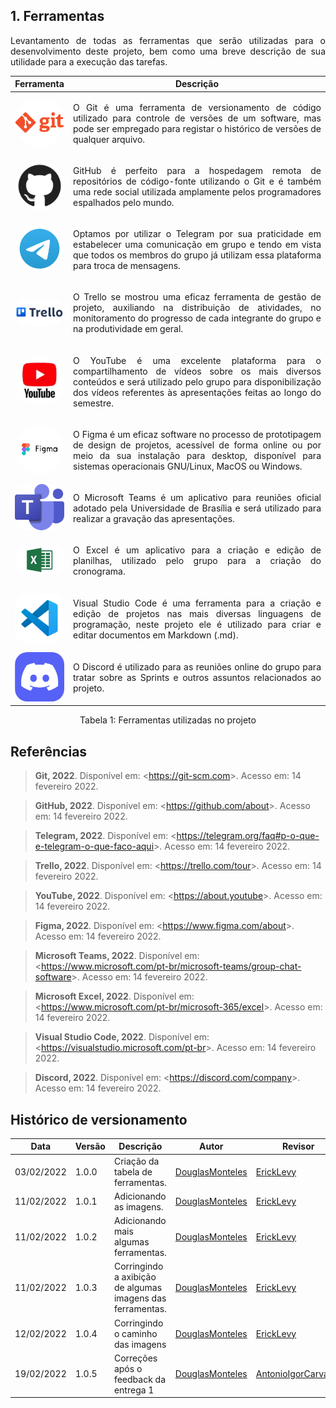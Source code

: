 ## 1. Ferramentas

<p style="text-align: justify">
Levantamento de todas as ferramentas que serão utilizadas para o desenvolvimento deste projeto, bem como uma breve descrição de sua utilidade para a execução das tarefas.
</p>

| Ferramenta | Descrição |
|-|-|
|<img style="width: 80px; border-radius: 40px" src="../../../assets/logos/git.png">| <p style="text-align: justify"> O Git é uma ferramenta de versionamento de código utilizado para controle de versões de um software, mas pode ser empregado para registar o histórico de versões de qualquer arquivo.</p>|
|<img style="width: 80px; border-radius: 40px" src="../../../assets/logos/github.jpg">| <p style="text-align: justify">GitHub é perfeito para a hospedagem remota de repositórios de código-fonte utilizando o Git e é também uma rede social utilizada amplamente pelos programadores espalhados pelo mundo. 
|<img style="width: 80px; border-radius: 40px" src="../../../assets/logos/telegram.png">| <p style="text-align: justify">Optamos por utilizar o Telegram por sua praticidade em estabelecer uma comunicação em grupo e tendo em vista que todos os membros do grupo já utilizam essa plataforma para troca de mensagens.</p>|
|<img style="width: 80px; border-radius: 40px" src="../../../assets/logos/trello.png">| <p style="text-align: justify">O Trello se mostrou uma eficaz ferramenta de gestão de projeto, auxiliando na distribuição de atividades, no monitoramento do progresso de cada integrante do grupo e na produtividade em geral.</p>|
|<img style="width: 80px; border-radius: 40px" src="../../../assets/logos/youtube.jpeg">| <p style="text-align: justify">O YouTube é uma excelente plataforma para o compartilhamento de vídeos sobre os mais diversos conteúdos e será utilizado pelo grupo para disponibilização dos vídeos referentes às apresentações feitas ao longo do semestre.</p>|
|<img style="width: 80px; border-radius: 40px" src="../../../assets/logos/figma.png">| <p style="text-align: justify">O Figma é um eficaz software no processo de prototipagem de design de projetos, acessível de forma online ou por meio da sua instalação para desktop, disponível para sistemas operacionais GNU/Linux, MacOS ou Windows.</p>|
|<img style="width: 80px; border-radius: 20px" src="../../../assets/logos/ms-teams.png">| <p style="text-align: justify">O Microsoft Teams é um aplicativo para reuniões oficial adotado pela Universidade de Brasília e será utilizado para realizar a gravação das apresentações.</p>|
|<img style="width: 80px; border-radius: 20px" src="../../../assets/logos/excel.jpg">| <p style="text-align: justify">O Excel é um aplicativo para a criação e edição de planilhas, utilizado pelo grupo para a criação do cronograma.</p>|
|<img style="width: 80px; border-radius: 20px" src="../../../assets/logos/vscode.jpg">| <p style="text-align: justify">Visual Studio Code é uma ferramenta para a criação e edição de projetos nas mais diversas linguagens de programação, neste projeto ele é utilizado para criar e editar documentos em Markdown (.md).</p>|
|<img style="width: 80px; border-radius: 20px" src="../../../assets/logos/discord.png">| <p style="text-align: justify">O Discord é utilizado para as reuniões online do grupo para tratar sobre as Sprints e outros assuntos relacionados ao projeto.</p>|

<center>
  Tabela 1: Ferramentas utilizadas no projeto
</center>

## Referências

> **Git, 2022**. Disponível em: <<https://git-scm.com>>. Acesso em: 14 fevereiro 2022.

> **GitHub, 2022**. Disponível em: <<https://github.com/about>>. Acesso em: 14 fevereiro 2022.

> **Telegram, 2022**. Disponível em: <<https://telegram.org/faq#p-o-que-e-telegram-o-que-faco-aqui>>. Acesso em: 14 fevereiro 2022.

> **Trello, 2022**. Disponível em: <<https://trello.com/tour>>. Acesso em: 14 fevereiro 2022.

> **YouTube, 2022**. Disponível em: <<https://about.youtube>>. Acesso em: 14 fevereiro 2022.

> **Figma, 2022**. Disponível em: <<https://www.figma.com/about>>. Acesso em: 14 fevereiro 2022.

> **Microsoft Teams, 2022**. Disponível em: <<https://www.microsoft.com/pt-br/microsoft-teams/group-chat-software>>. Acesso em: 14 fevereiro 2022.

> **Microsoft Excel, 2022**. Disponível em: <<https://www.microsoft.com/pt-br/microsoft-365/excel>>. Acesso em: 14 fevereiro 2022.

> **Visual Studio Code, 2022**. Disponível em: <<https://visualstudio.microsoft.com/pt-br>>. Acesso em: 14 fevereiro 2022.

> **Discord, 2022**. Disponível em: <<https://discord.com/company>>. Acesso em: 14 fevereiro 2022.

## Histórico de versionamento

|Data|Versão|Descrição|Autor|Revisor
|-|-|-|-|-|
|03/02/2022|1.0.0|Criação da tabela de ferramentas.| [DouglasMonteles](https://github.com/DouglasMonteles) | [ErickLevy](https://github.com/ErickLevy) |
|11/02/2022|1.0.1|Adicionando as imagens.| [DouglasMonteles](https://github.com/DouglasMonteles) | [ErickLevy](https://github.com/ErickLevy) |
|11/02/2022|1.0.2|Adicionando mais algumas ferramentas.|[DouglasMonteles](https://github.com/DouglasMonteles)| [ErickLevy](https://github.com/ErickLevy) |
|11/02/2022|1.0.3|Corringindo a axibição de algumas imagens das ferramentas.| [DouglasMonteles](https://github.com/DouglasMonteles) | [ErickLevy](https://github.com/ErickLevy) |
|12/02/2022|1.0.4|Corringindo o caminho das imagens| [DouglasMonteles](https://github.com/DouglasMonteles) | [ErickLevy](https://github.com/ErickLevy) |
|19/02/2022|1.0.5|Correções após o feedback da entrega 1| [DouglasMonteles](https://github.com/DouglasMonteles) | [AntonioIgorCarvalho](https://github.com/AntonioIgorCarvalho) |
